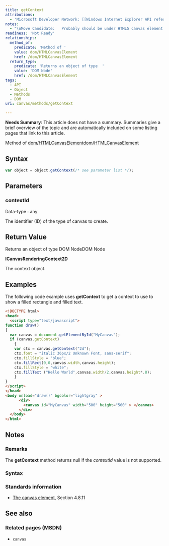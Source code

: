```yaml
---
title: getContext
attributions:
  - 'Microsoft Developer Network: [[Windows Internet Explorer API reference](http://msdn.microsoft.com/en-us/library/ie/hh828809%28v=vs.85%29.aspx) Article]'
notes:
  - "\nMove Candidate:   Probably should be under HTML5 canvas element. See HTML5 specification.\n\n"
readiness: 'Not Ready'
relationships:
  method_of:
    predicate: 'Method of '
    value: dom/HTMLCanvasElement
    href: /dom/HTMLCanvasElement
  return_type:
    predicate: 'Returns an object of type  '
    value: 'DOM Node'
    href: /dom/HTMLCanvasElement
tags:
  - API
  - Object
  - Methods
  - DOM
uri: canvas/methods/getContext

---
```

**Needs Summary**: This article does not have a summary. Summaries give a brief overview of the topic and are automatically included on some listing pages that link to this article.

Method of [dom/HTMLCanvasElement](/dom/HTMLCanvasElement)[dom/HTMLCanvasElement](/dom/HTMLCanvasElement)

## Syntax

``` js
var object = object.getContext(/* see parameter list */);
```

## Parameters

### contextId

 Data-type
:   any

 The identifier (ID) of the type of canvas to create.

## Return Value

Returns an object of type DOM NodeDOM Node

**ICanvasRenderingContext2D**

The context object.

## Examples

The following code example uses **getContext** to get a context to use to show a filled rectangle and filled text.

``` html
<!DOCTYPE html>
<head>
  <script type="text/javascript">
function draw()
{
  var canvas = document.getElementById("MyCanvas");
  if (canvas.getContext)
    {
    var ctx = canvas.getContext("2d");
    ctx.font = "italic 36px/2 Unknown Font, sans-serif";
    ctx.fillStyle = "blue";
    ctx.fillRect(0,0,canvas.width,canvas.height);
    ctx.fillStyle = "white";
    ctx.fillText ("Hello World",canvas.width/2,canvas.height*.8);
    }
}
</script>
</head>
<body onload="draw()" bgcolor="lightgray" >
      <div>
        <canvas id="MyCanvas" width="500" height="500" > </canvas>
      </div>
  </body>
</html>
```

## Notes

### Remarks

The **getContext** method returns null if the *contextId* value is not supported.

### Syntax

### Standards information

-   [The canvas element](http://go.microsoft.com/fwlink/p/?linkid=197017), Section 4.8.11

## See also

### Related pages (MSDN)

-   `canvas`
